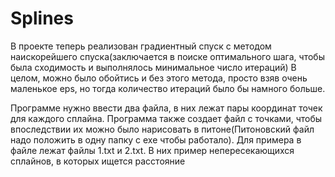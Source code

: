 # Splines


В проекте теперь реализован градиентный спуск с методом наискорейшего спуска(заключается в поиске оптимального шага, чтобы была сходимость и выполнялось минимальное число итераций)
В целом, можно было обойтись и без этого метода, просто взяв очень маленькое eps, но тогда количество итераций было бы намного больше.

Программе нужно ввести два файла, в них лежат пары координат точек для каждого сплайна. Программа также создает файл с точками, чтобы впоследствии их можно было нарисовать
в питоне(Питоновский файл надо положить в одну папку с exe чтобы работало). Для примера в файле лежат файлы 1.txt и 2.txt. В них пример непересекающихся сплайнов, 
в которых ищется расстояние
